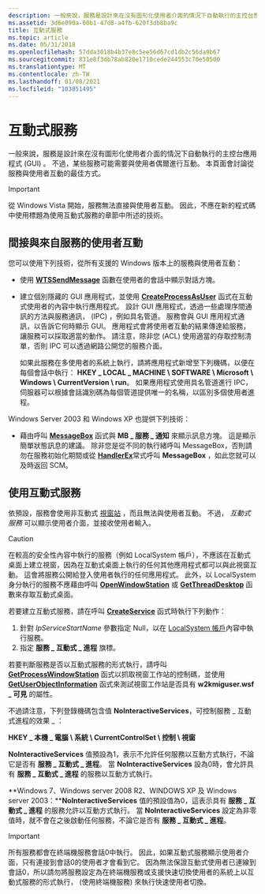 ```yaml
---
description: 一般來說，服務是設計來在沒有圖形化使用者介面的情況下自動執行的主控台應用程式 (GUI) 。
ms.assetid: 3d6e090a-00b1-47d8-a4fb-620f3db8ba9c
title: 互動式服務
ms.topic: article
ms.date: 05/31/2018
ms.openlocfilehash: 57dda3018b4b37e8c5ee56d67cd1db2c56da9b67
ms.sourcegitcommit: 831e8f3db78ab820e1710cede244553c70e50500
ms.translationtype: MT
ms.contentlocale: zh-TW
ms.lasthandoff: 01/08/2021
ms.locfileid: "103851495"
---
```

# <a name="interactive-services"></a>互動式服務

一般來說，服務是設計來在沒有圖形化使用者介面的情況下自動執行的主控台應用程式 (GUI) 。 不過，某些服務可能需要與使用者偶爾進行互動。 本頁面會討論從服務與使用者互動的最佳方式。

> [!IMPORTANT]
> 從 Windows Vista 開始，服務無法直接與使用者互動。 因此，不應在新的程式碼中使用標題為使用互動式服務的章節中所述的技術。

 

## <a name="interacting-with-a-user-from-a-service-indirectly"></a>間接與來自服務的使用者互動

您可以使用下列技術，從所有支援的 Windows 版本上的服務與使用者互動：

-   使用 [**WTSSendMessage**](/windows/desktop/api/wtsapi32/nf-wtsapi32-wtssendmessagea) 函數在使用者的會話中顯示對話方塊。
-   建立個別隱藏的 GUI 應用程式，並使用 [**CreateProcessAsUser**](/windows/desktop/api/processthreadsapi/nf-processthreadsapi-createprocessasusera) 函式在互動式使用者的內容中執行應用程式。 設計 GUI 應用程式，透過一些處理序間通訊的方法與服務通訊， (IPC) ，例如具名管道。 服務會與 GUI 應用程式通訊，以告訴它何時顯示 GUI。 應用程式會將使用者互動的結果傳達給服務，讓服務可以採取適當的動作。 請注意，除非您 (ACL) 使用適當的存取控制清單，否則 IPC 可以透過網路公開您的服務介面。

    如果此服務在多使用者的系統上執行，請將應用程式新增至下列機碼，以便在每個會話中執行： **HKEY \_ LOCAL \_ MACHINE \\ SOFTWARE \\ Microsoft \\ Windows \\ CurrentVersion \\ run**。 如果應用程式使用具名管道進行 IPC，伺服器可以根據會話識別碼為每個管道提供唯一的名稱，以區別多個使用者進程。

Windows Server 2003 和 Windows XP 也提供下列技術：

-   藉由呼叫 [**MessageBox**](/windows/win32/api/winuser/nf-winuser-messagebox) 函式與 **MB \_ 服務 \_ 通知** 來顯示訊息方塊。 這是顯示簡單狀態訊息的建議。 除非您是從不同的執行緒呼叫 MessageBox，否則請勿在服務初始化期間或從 [**HandlerEx**](/windows/desktop/api/WinSvc/nc-winsvc-lphandler_function_ex)常式呼叫 **MessageBox** ，如此您就可以及時返回 SCM。

## <a name="using-an-interactive-service"></a>使用互動式服務

依預設，服務會使用非互動式 [視窗站](/windows/desktop/winstation/window-stations) ，而且無法與使用者互動。 不過， *互動式服務* 可以顯示使用者介面，並接收使用者輸入。

> [!Caution]  
> 在較高的安全性內容中執行的服務（例如 LocalSystem 帳戶），不應該在互動式桌面上建立視窗，因為在互動式桌面上執行的任何其他應用程式都可以與此視窗互動。 這會將服務公開給登入使用者執行的任何應用程式。 此外，以 LocalSystem 身分執行的服務不應藉由呼叫 [**OpenWindowStation**](/windows/desktop/api/winuser/nf-winuser-openwindowstationa) 或 [**GetThreadDesktop**](/windows/desktop/api/winuser/nf-winuser-getthreaddesktop) 函數來存取互動式桌面。

 

若要建立互動式服務，請在呼叫 [**CreateService**](/windows/desktop/api/Winsvc/nf-winsvc-createservicea) 函式時執行下列動作：

1.  針對 *lpServiceStartName* 參數指定 Null，以在 [LocalSystem 帳戶](localsystem-account.md)內容中執行服務。
2.  指定 **服務 \_ 互動式 \_ 進程** 旗標。

若要判斷服務是否以互動式服務的形式執行，請呼叫 [**GetProcessWindowStation**](/windows/desktop/api/winuser/nf-winuser-getprocesswindowstation) 函式以抓取視窗工作站的控制碼，並使用 [**GetUserObjectInformation**](/windows/desktop/api/winuser/nf-winuser-getuserobjectinformationa) 函式來測試視窗工作站是否具有 **w2kmiguser.wsf \_ 可見** 的屬性。

不過請注意，下列登錄機碼包含值 **NoInteractiveServices**，可控制服務 \_ 互動式進程的效果 \_ ：

**HKEY \_ 本機 \_ 電腦 \\ 系統 \\ CurrentControlSet \\ 控制 \\ 視窗**

**NoInteractiveServices** 值預設為1，表示不允許任何服務以互動方式執行，不論它是否有 **服務 \_ 互動式 \_ 進程**。 當 **NoInteractiveServices** 設為0時，會允許具有 **服務 \_ 互動式 \_ 進程** 的服務以互動方式執行。

**Windows 7、Windows server 2008 R2、WINDOWS XP 及 Windows server 2003：****NoInteractiveServices** 值的預設值為0，這表示具有 **服務 \_ 互動式 \_ 進程** 的服務允許以互動方式執行。 當 **NoInteractiveServices** 設定為非零值時，就不會在之後啟動任何服務，不論它是否有 **服務 \_ 互動式 \_ 進程**。

> [!IMPORTANT]
> 所有服務都會在終端機服務會話0中執行。 因此，如果互動式服務顯示使用者介面，只有連接到會話0的使用者才會看到它。 因為無法保證互動式使用者已連線到會話0，所以請勿將服務設定為在終端機服務或支援快速切換使用者的系統上以互動式服務的形式執行， (使用終端機服務) 來執行快速使用者切換。

 

 

 
